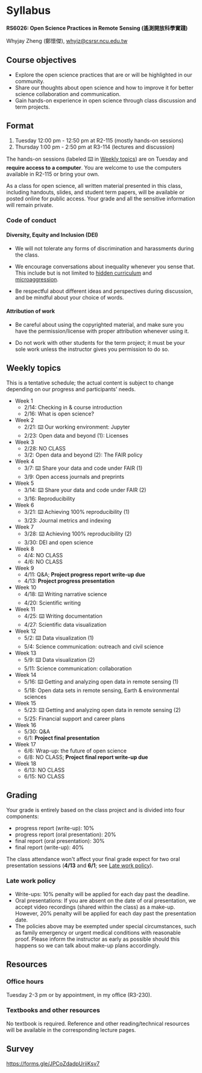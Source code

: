 # Syllabus

**RS6026: Open Science Practices in Remote Sensing (遙測開放科學實踐)**

Whyjay Zheng (鄭懷傑), whyjz@csrsr.ncu.edu.tw

## Course objectives

- Explore the open science practices that are or will be highlighted in our community. 
- Share our thoughts about open science and how to improve it for better science collaboration and communication. 
- Gain hands-on experience in open science through class discussion and term projects.

## Format

1. Tuesday 12:00 pm - 12:50 pm at R2-115 (mostly hands-on sessions)
2. Thursday 1:00 pm - 2:50 pm at R3-114 (lectures and discussion)

The hands-on sessions (labeled ⌨️ in [Weekly topics](syllabus.html#weekly-topics)) are on Tuesday and **require access to a computer**. You are welcome to use the computers available in R2-115 or bring your own.

As a class for open science, all written material presented in this class, including handouts, slides, and student term papers, will be available or posted online for public access. Your grade and all the sensitive information will remain private.

### Code of conduct

#### Diversity, Equity and Inclusion (DEI)

- We will not tolerate any forms of discrimination and harassments during the class. 

- We encourage conversations about inequality whenever you sense that. This include but is not limited to [hidden curriculum](https://en.wikipedia.org/wiki/Hidden_curriculum) and [microaggression](https://en.wikipedia.org/wiki/Microaggression). 

- Be respectful about different ideas and perspectives during discussion, and be mindful about your choice of words. 

#### Attribution of work

- Be careful about using the copyrighted material, and make sure you have the permission/license with proper attribution whenever using it.

- Do not work with other students for the term project; it must be your sole work unless the instructor gives you permission to do so.

## Weekly topics

This is a tentative schedule; the actual content is subject to change depending on our progress and participants' needs.

- Week 1
  - 2/14: Checking in & course introduction
  - 2/16: What is open science?
- Week 2
  - 2/21: ⌨️ Our working environment: Jupyter
  - 2/23: Open data and beyond (1): Licenses
- Week 3
  - 2/28: NO CLASS
  - 3/2: Open data and beyond (2): The FAIR policy
- Week 4
  - 3/7: ⌨️ Share your data and code under FAIR (1)
  - 3/9: Open access journals and preprints
- Week 5
  - 3/14: ⌨️ Share your data and code under FAIR (2)
  - 3/16: Reproducibility
- Week 6
  - 3/21: ⌨️ Achieving 100% reproducibility (1)
  - 3/23: Journal metrics and indexing
- Week 7
  - 3/28: ⌨️ Achieving 100% reproducibility (2)
  - 3/30: DEI and open science 
- Week 8
  - 4/4: NO CLASS
  - 4/6: NO CLASS
- Week 9
  - 4/11: Q&A; **Project progress report write-up due**
  - 4/13: **Project progress presentation**
- Week 10
  - 4/18: ⌨️ Writing narrative science
  - 4/20: Scientific writing
- Week 11
  - 4/25: ⌨️ Writing documentation
  - 4/27: Scientific data visualization
- Week 12
  - 5/2: ⌨️ Data visualization (1)
  - 5/4: Science communication: outreach and civil science
- Week 13
  - 5/9: ⌨️ Data visualization (2)
  - 5/11: Science communication: collaboration
- Week 14
  - 5/16: ⌨️ Getting and analyzing open data in remote sensing (1)
  - 5/18: Open data sets in remote sensing, Earth & environmental sciences
- Week 15
  - 5/23: ⌨️ Getting and analyzing open data in remote sensing (2)
  - 5/25: Financial support and career plans
- Week 16
  - 5/30: Q&A
  - 6/1: **Project final presentation**
- Week 17
  - 6/6: Wrap-up: the future of open science
  - 6/8: NO CLASS; **Project final report write-up due**
- Week 18
  - 6/13: NO CLASS
  - 6/15: NO CLASS
  
## Grading

Your grade is entirely based on the class project and is divided into four components: 

- progress report (write-up): 10%
- progress report (oral presentation): 20%
- final report (oral presentation): 30%
- final report (write-up): 40%

The class attendance won't affect your final grade expect for two oral presentation sessions (**4/13** and **6/1**; see [Late work policy](syllabus.html#late-work-policy)).

### Late work policy

- Write-ups: 10% penalty will be applied for each day past the deadline. 
- Oral presentations: If you are absent on the date of oral presentation, we accept video recordings (shared within the class) as a make-up. However, 20% penalty will be applied for each day past the presentation date. 
- The policies above may be exempted under special circumstances, such as family emergency or urgent medical conditions with reasonable proof. Please inform the instructor as early as possible should this happens so we can talk about make-up plans accordingly.

## Resources

### Office hours

Tuesday 2-3 pm or by appointment, in my office (R3-230).

### Textbooks and other resources 

No textbook is required. Reference and other reading/technical resources will be available in the corresponding lecture pages. 

## Survey

https://forms.gle/JPCoZdadpUriiKsv7